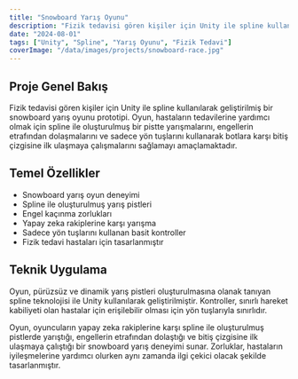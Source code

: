 ```yaml
---
title: "Snowboard Yarış Oyunu"
description: "Fizik tedavisi gören kişiler için Unity ile spline kullanılarak geliştirilmiş bir snowboard yarış oyunu prototipi."
date: "2024-08-01"
tags: ["Unity", "Spline", "Yarış Oyunu", "Fizik Tedavi"]
coverImage: "/data/images/projects/snowboard-race.jpg"
---
```


## Proje Genel Bakış

Fizik tedavisi gören kişiler için Unity ile spline kullanılarak geliştirilmiş bir snowboard yarış oyunu prototipi. Oyun, hastaların tedavilerine yardımcı olmak için spline ile oluşturulmuş bir pistte yarışmalarını, engellerin etrafından dolaşmalarını ve sadece yön tuşlarını kullanarak botlara karşı bitiş çizgisine ilk ulaşmaya çalışmalarını sağlamayı amaçlamaktadır.

## Temel Özellikler

- Snowboard yarış oyun deneyimi
- Spline ile oluşturulmuş yarış pistleri
- Engel kaçınma zorlukları
- Yapay zeka rakiplerine karşı yarışma
- Sadece yön tuşlarını kullanan basit kontroller
- Fizik tedavi hastaları için tasarlanmıştır

## Teknik Uygulama

Oyun, pürüzsüz ve dinamik yarış pistleri oluşturulmasına olanak tanıyan spline teknolojisi ile Unity kullanılarak geliştirilmiştir. Kontroller, sınırlı hareket kabiliyeti olan hastalar için erişilebilir olması için yön tuşlarıyla sınırlıdır.

Oyun, oyuncuların yapay zeka rakiplerine karşı spline ile oluşturulmuş pistlerde yarıştığı, engellerin etrafından dolaştığı ve bitiş çizgisine ilk ulaşmaya çalıştığı bir snowboard yarış deneyimi sunar. Zorluklar, hastaların iyileşmelerine yardımcı olurken aynı zamanda ilgi çekici olacak şekilde tasarlanmıştır.

